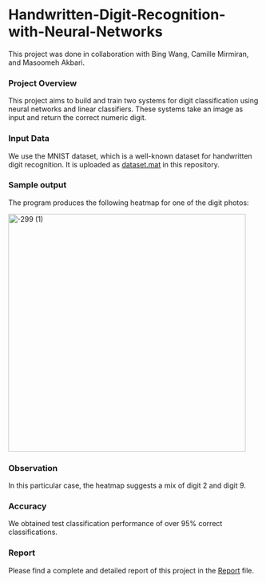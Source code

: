 # Handwritten-Digit-Recognition-with-Neural-Networks
This project was done in collaboration with Bing Wang, Camille Mirmiran, and Masoomeh Akbari.
### Project Overview
This project aims to build and train two systems for digit classification using neural networks and linear classifiers. These systems take an image as input and return the correct numeric digit.
### Input Data
We use the MNIST dataset, which is a well-known dataset for handwritten digit recognition. It is uploaded as [dataset.mat](https://github.com/Beh-naz/Handwritten-Digit-Recognition-with-Neural-Networks/blob/main/dataset.mat) in this repository.

### Sample output

The program produces the following heatmap for one of the digit photos:

<img width="475" alt="-299 (1)" src="https://github.com/Beh-naz/Handwritten-Digit-Recognition-with-Neural-Networks/assets/141075639/7feac9e3-ebae-4b2e-a0d5-5cc7443b786a">

### Observation
In this particular case, the heatmap suggests a mix of digit 2 and digit 9. 

### Accuracy
We obtained test classification performance of over 95% correct classifications.

### Report
Please find a complete and detailed report of this project in the [Report](https://github.com/Beh-naz/Handwritten-Digit-Recognition-with-Neural-Networks/blob/main/Report.pdf) file.
